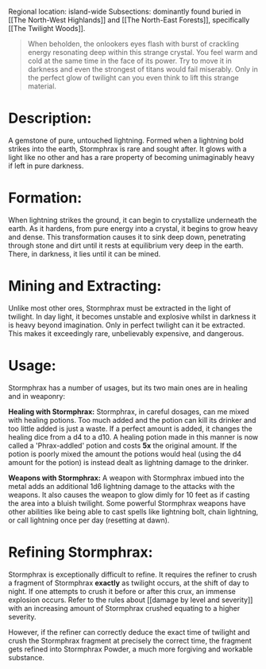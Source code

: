 Regional location: island-wide
Subsections: dominantly found buried in [[The North-West Highlands]] and [[The North-East Forests]], specifically [[The Twilight Woods]].

> When beholden, the onlookers eyes flash with burst of crackling energy resonating deep within this strange crystal. You feel warm and cold at the same time in the face of its power. Try to move it in darkness and even the strongest of titans would fail miserably. Only in the perfect glow of twilight can you even think to lift this strange material.
# Description: 
A gemstone of pure, untouched lightning. Formed when a lightning bold strikes into the earth, Stormphrax is rare and sought after. It glows with a light like no other and has a rare property of becoming unimaginably heavy if left in pure darkness. 
# Formation:
When lightning strikes the ground, it can begin to crystallize underneath the earth. As it hardens, from pure energy into a crystal, it begins to grow heavy and dense. This transformation causes it to sink deep down, penetrating through stone and dirt until it rests at equilibrium very deep in the earth. There, in darkness, it lies until it can be mined.
# Mining and Extracting:
Unlike most other ores, Stormphrax must be extracted in the light of twilight. In day light, it becomes unstable and explosive whilst in darkness it is heavy beyond imagination. Only in perfect twilight can it be extracted. This makes it exceedingly rare, unbelievably expensive, and dangerous.
# Usage:
Stormphrax has a number of usages, but its two main ones are in healing and in weaponry:

**Healing with Stormphrax:**
Stormphrax, in careful dosages, can me mixed with healing potions. Too much added and the potion can kill its drinker and too little added is just a waste. If a perfect amount is added, it changes the healing dice from a d4 to a d10. A healing potion made in this manner is now called a 'Phrax-addled' potion and costs **5x** the original amount. If the potion is poorly mixed the amount the potions would heal (using the d4 amount for the potion) is instead dealt as lightning damage to the drinker. 

**Weapons with Stormphrax:**
A weapon with Stormphrax imbued into the metal adds an additional 1d6 lightning damage to the attacks with the weapons. It also causes the weapon to glow dimly for 10 feet as if casting the area into a bluish twilight. Some powerful Stormphrax weapons have other abilities like being able to cast spells like lightning bolt, chain lightning, or call lightning once per day (resetting at dawn).

# Refining Stormphrax:
Stormphrax is exceptionally difficult to refine. It requires the refiner to crush a fragment of Stormphrax **exactly** as twilight occurs, at the shift of day to night. If one attempts to crush it before or after this crux, an immense explosion occurs. Refer to the rules about [[damage by level and severity]] with an increasing amount of Stormphrax crushed equating to a higher severity.

However, if the refiner can correctly deduce the exact time of twilight and crush the Stormphrax fragment at precisely the correct time, the fragment gets refined into Stormphrax Powder, a much more forgiving and workable substance. 

